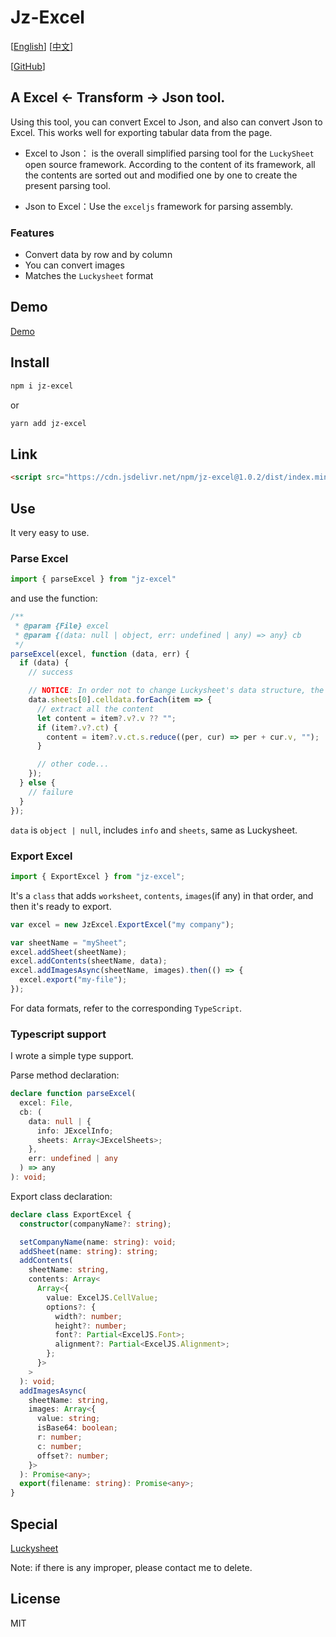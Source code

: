 # Jz-Excel

[[English](./README.md)] [[中文](./README_cn.md)]

[[GitHub](https://github.com/jeremyjone/jz-excel)]

## A Excel ← Transform → Json tool.

Using this tool, you can convert Excel to Json, and also can convert Json to Excel. This works well for exporting tabular data from the page.

- Excel to Json： is the overall simplified parsing tool for the `LuckySheet` open source framework. According to the content of its framework, all the contents are sorted out and modified one by one to create the present parsing tool.

- Json to Excel：Use the `exceljs` framework for parsing assembly.

### Features

- Convert data by row and by column
- You can convert images
- Matches the `Luckysheet` format

## Demo

[Demo](https://desktop.jeremyjone.com/example/jz-excel.html)

## Install

```bash
npm i jz-excel
```

or

```bash
yarn add jz-excel
```

## Link

```html
<script src="https://cdn.jsdelivr.net/npm/jz-excel@1.0.2/dist/index.min.js"></script>
```

## Use

It very easy to use.

### Parse Excel

```js
import { parseExcel } from "jz-excel"
```

and use the function:

```js
/**
 * @param {File} excel
 * @param {(data: null | object, err: undefined | any) => any} cb
 */
parseExcel(excel, function (data, err) {
  if (data) {
    // success

    // NOTICE: In order not to change Luckysheet's data structure, the text content may come in two formats that require some processing
    data.sheets[0].celldata.forEach(item => {
      // extract all the content
      let content = item?.v?.v ?? "";
      if (item?.v?.ct) {
        content = item?.v.ct.s.reduce((per, cur) => per + cur.v, "");
      }

      // other code...
    });
  } else {
    // failure
  }
});
```

`data` is `object | null`, includes `info` and `sheets`, same as Luckysheet.

### Export Excel

```js
import { ExportExcel } from "jz-excel";
```

It's a `class` that adds `worksheet`, `contents`, `images`(if any) in that order, and then it's ready to export.

```js
var excel = new JzExcel.ExportExcel("my company");

var sheetName = "mySheet";
excel.addSheet(sheetName);
excel.addContents(sheetName, data);
excel.addImagesAsync(sheetName, images).then(() => {
  excel.export("my-file");
});
```

For data formats, refer to the corresponding `TypeScript`.

### Typescript support

I wrote a simple type support.

Parse method declaration:

```ts
declare function parseExcel(
  excel: File,
  cb: (
    data: null | {
      info: JExcelInfo;
      sheets: Array<JExcelSheets>;
    },
    err: undefined | any
  ) => any
): void;
```

Export class declaration:

```ts
declare class ExportExcel {
  constructor(companyName?: string);

  setCompanyName(name: string): void;
  addSheet(name: string): string;
  addContents(
    sheetName: string,
    contents: Array<
      Array<{
        value: ExcelJS.CellValue;
        options?: {
          width?: number;
          height?: number;
          font?: Partial<ExcelJS.Font>;
          alignment?: Partial<ExcelJS.Alignment>;
        };
      }>
    >
  ): void;
  addImagesAsync(
    sheetName: string,
    images: Array<{
      value: string;
      isBase64: boolean;
      r: number;
      c: number;
      offset?: number;
    }>
  ): Promise<any>;
  export(filename: string): Promise<any>;
}
```

## Special

[Luckysheet](https://github.com/mengshukeji/Luckysheet)

Note: if there is any improper, please contact me to delete.

## License

MIT
